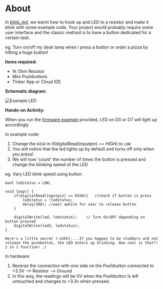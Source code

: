 About
=====

In [blink_led](/led_blink), we learnt how to hook up and LED to a resistor and make it blink with some example code. Your project would probably require some user interface and the classic method is to have a button dedicated for a certain task. 

eg. Turn on/off my desk lamp when i press a button or order a pizza by hitting a huge button!

**Items required:**
 - 1k Ohm Resistor
 - Mini Pushbuttons
 - Tinker App or Cloud IDE

**Schematic diagram:**

![Example LED](/images/ex-button.png)

**Hands-on Activity:**

When you run the [firmware example](/firmware) provided, LED on D0 or D7 will light up accordingly

 In example code:
      
  1. Change the `HIGH` in if(digitalRead(inputpin) == HIGH) to `LOW`
  2. You will notice that the led lights up by default and turns off only when you press!
  3. We will now 'count' the number of times the button is pressed and change the blinking speed of the LED
  
  eg. Vary LED blink speed using button

```
bool ledstatus = LOW;

void loop() {
 	if(digitalRead(inputpin) == HIGH){   //check if button is press
 	    ledstatus = !ledstatus;
 	    delay(300); //wait awhile for user to release button
 	}
 	
	digitalWrite(led, ledstatus);    // Turn On/OFF depending on button pressed
    digitalWrite(led2, ledstatus); 
}
```
	Here's a little secret (~shhh)....If you happen to be stubborn and not release the pushbutton, the LED enters up blinking. How cool is that?! 2 in 1 function! ;)
       
 In hardware:  
      
   1. Reverse the connection with one side on the Pushbutton connected to +3.3V --> Resistor --> Ground
   2. In this way, the readings will be 0V when the Pushbutton is left untouched and changes to +3.3v when pressed.
